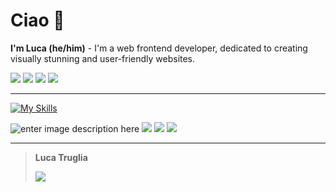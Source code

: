 # Ciao 👋
**I'm Luca (he/him)** - I'm a web frontend developer, dedicated to creating visually stunning and user-friendly websites.

[![](https://img.shields.io/badge/website-000000?style=for-the-badge&logo=About.me&logoColor=white)](https://dev.lucatruglia.it/) [![](https://img.shields.io/badge/Telegram-2CA5E0?style=for-the-badge&logo=telegram&logoColor=white)](https://t.me/kcalu) [![](https://img.shields.io/badge/Discord-7289DA?style=for-the-badge&logo=discord&logoColor=white)](https://discord.com/users/510152154376306699) [![](https://img.shields.io/badge/PayPal-00457C?style=for-the-badge&logo=paypal&logoColor=white)](https://www.paypal.com/paypalme/lucatruglia)
___
[![My Skills](https://skillicons.dev/icons?i=js,html,css,py,figma)](https://skillicons.dev)

![enter image description here](https://img.shields.io/badge/Flask-000000?style=for-the-badge&logo=flask&logoColor=white) ![](https://img.shields.io/badge/Angular-DD0031?style=for-the-badge&logo=angular&logoColor=white) ![](https://img.shields.io/badge/MySQL-00000F?style=for-the-badge&logo=mysql&logoColor=white) ![](https://img.shields.io/badge/Visual_Studio_Code-0078D4?style=for-the-badge&logo=visual%20studio%20code&logoColor=white)
___

> **Luca Truglia**
> 
> ![](https://svgshare.com/i/yak.svg)
> 




